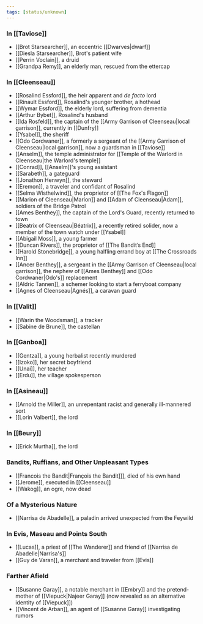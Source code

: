 ```yaml
---
tags: [status/unknown]
---
```


### In [[Taviose]]

* [[Brot Starsearcher]], an eccentric [[Dwarves|dwarf]]
* [[Diesla Starsearcher]], Brot's patient wife
* [[Perrin Voclain]], a druid
* [[Grandpa Remy]], an elderly man, rescued from the ettercap

### In [[Cleenseau]]

* [[Rosalind Essford]], the heir apparent and *de facto* lord
* [[Rinault Essford]], Rosalind's younger brother, a hothead
* [[Wymar Essford]], the elderly lord, suffering from dementia
* [[Arthur Bybet]], Rosalind's husband
* [[Ida Rosfeld]], the captain of the [[Army Garrison of Cleenseau|local garrison]], currently in [[Dunfry]]
* [[Ysabel]], the sheriff
* [[Odo Cordwaner]], a formerly a sergeant of the [[Army Garrison of Cleenseau|local garrison]], now a guardsman in [[Taviose]]
* [[Anselm]], the temple administrator for [[Temple of the Warlord in Cleenseau|the Warlord's temple]]
* [[Conrad]], [[Anselm]]'s young assistant
* [[Sarabeth]], a gateguard
* [[Jonathon Henwyn]], the steward
* [[Eremon]], a traveler and confidant of Rosalind
* [[Selma Wisthelwind]], the proprietor of [[The Fox's Flagon]]
* [[Marion of Cleenseau|Marion]] and [[Adam of Cleenseau|Adam]], soldiers of the Bridge Patrol
* [[Ames Benthey]], the captain of the Lord's Guard, recently returned to town
* [[Beatrix of Cleenseau|Béatrix]], a recently retired solider, now a member of the town watch under [[Ysabel]]
* [[Abigail Moss]], a young farmer
* [[Duncan Rivers]], the proprietor of [[The Bandit’s End]]
* [[Harold Stonebridge]], a young halfling errand boy at [[The Crossroads Inn]]
* [[Ancer Benthey]], a sergeant in the [[Army Garrison of Cleenseau|local garrison]], the nephew of [[Ames Benthey]] and [[Odo Cordwaner|Odo's]] replacement
* [[Aldric Tannen]], a schemer looking to start a ferryboat company
* [[Agnes of Cleenseau|Agnés]], a caravan guard 
### In [[Valit]]

* [[Warin the Woodsman]], a tracker
* [[Sabine de Brune]], the castellan

### In [[Ganboa]]

* [[Gentza]], a young herbalist recently murdered
* [[Izoko]], her secret boyfriend
* [[Unai]], her teacher
* [[Erdu]], the village spokesperson
### In [[Asineau]]

* [[Arnold the Miller]], an unrepentant racist and generally ill-mannered sort
* [[Lorin Valbert]], the lord

### In [[Beury]]

* [[Erick Murtha]], the lord

### Bandits, Ruffians, and Other Unpleasant Types

* [[Francois the Bandit|François the Bandit]]], died of his own hand
* [[Jerome]], executed in [[Cleenseau]]
* [[Wakog]], an ogre, now dead

### Of a Mysterious Nature

* [[Narrisa de Abadelle]], a paladin arrived unexpected from the Feywild

### In Evis, Maseau and Points South

* [[Lucas]], a priest of [[The Wanderer]] and friend of [[Narrisa de Abadelle|Narrisa's]]
* [[Guy de Varan]], a merchant and traveler from [[Evis]]

### Farther Afield

* [[Susanne Garay]], a notable merchant in [[Embry]] and the pretend-mother of [[Viepuck|Najeer Garay]] (now revealed as an alternative identity of [[Viepuck]])
* [[Vincent de Arban]], an agent of [[Susanne Garay]] investigating rumors